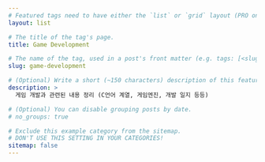 ```yaml
---
# Featured tags need to have either the `list` or `grid` layout (PRO only).
layout: list

# The title of the tag's page.
title: Game Development

# The name of the tag, used in a post's front matter (e.g. tags: [<slug>]).
slug: game-development

# (Optional) Write a short (~150 characters) description of this featured tag.
description: >
  게임 개발과 관련된 내용 정리 (C언어 계열, 게임엔진, 개발 일지 등등)

# (Optional) You can disable grouping posts by date.
# no_groups: true

# Exclude this example category from the sitemap.
# DON'T USE THIS SETTING IN YOUR CATEGORIES!
sitemap: false
---
```

